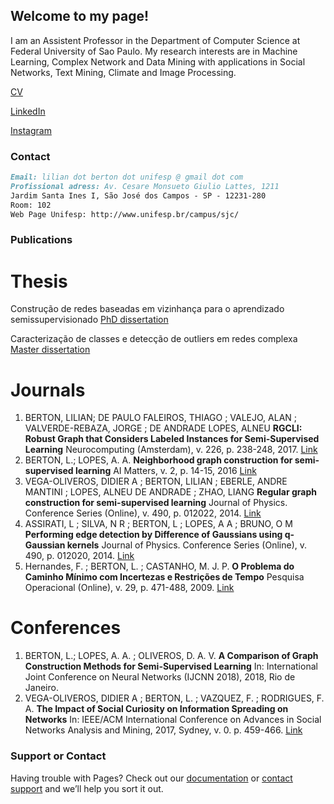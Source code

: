 ## Welcome to my page!

I am an Assistent Professor in the Department of Computer Science at Federal University of Sao Paulo. My research interests are in Machine Learning, Complex Network and Data Mining with applications in Social Networks, Text Mining, Climate and Image Processing. 

[CV](http://lattes.cnpq.br/9064767888093340)

[LinkedIn](https://www.linkedin.com/in/lilian-berton-3a208824/)

[Instagram](https://www.instagram.com/lilyberton/?hl=pt-br)

### Contact
```markdown
Email: lilian dot berton dot unifesp @ gmail dot com
Profissional adress: Av. Cesare Monsueto Giulio Lattes, 1211 
Jardim Santa Ines I, São José dos Campos - SP - 12231-280
Room: 102
Web Page Unifesp: http://www.unifesp.br/campus/sjc/ 
```

### Publications
# Thesis
Construção de redes baseadas em vizinhança para o aprendizado semissupervisionado
[PhD dissertation](http://www.teses.usp.br/teses/disponiveis/55/55134/tde-29072016-100548/pt-br.php)

Caracterização de classes e detecção de outliers em redes complexa
[Master dissertation](http://www.teses.usp.br/teses/disponiveis/55/55134/tde-19072011-132701/pt-br.php)

# Journals
1. BERTON, LILIAN; DE PAULO FALEIROS, THIAGO ; VALEJO, ALAN ; VALVERDE-REBAZA, JORGE ; DE ANDRADE LOPES, ALNEU 
**RGCLI: Robust Graph that Considers Labeled Instances for Semi-Supervised Learning**
Neurocomputing (Amsterdam), v. 226, p. 238-248, 2017.
[Link](https://doi.org/10.1016/j.neucom.2016.11.053)
2. BERTON, L.; LOPES, A. A.
**Neighborhood graph construction for semi-supervised learning**
AI Matters, v. 2, p. 14-15, 2016
[Link](10.1145/2911172.2911176)
3. VEGA-OLIVEROS, DIDIER A ; BERTON, LILIAN ; EBERLE, ANDRE MANTINI ; LOPES, ALNEU DE ANDRADE ; ZHAO, LIANG 
**Regular graph construction for semi-supervised learning**
Journal of Physics. Conference Series (Online), v. 490, p. 012022, 2014.
[Link](https://doi.org/10.1088/1742-6596/490/1/012022)
4. ASSIRATI, L ; SILVA, N R ; BERTON, L ; LOPES, A A ; BRUNO, O M
**Performing edge detection by Difference of Gaussians using q-Gaussian kernels**
Journal of Physics. Conference Series (Online), v. 490, p. 012020, 2014.
[Link](https://doi.org/10.1088/1742-6596/490/1/012020)
5. Hernandes, F. ; BERTON, L. ; CASTANHO, M. J. P. 
**O Problema do Caminho Mínimo com Incertezas e Restrições de Tempo**
Pesquisa Operacional (Online), v. 29, p. 471-488, 2009.
[Link](http://dx.doi.org/10.1590/S0101-74382009000200012)

# Conferences
1. BERTON, L.; LOPES, A. A. ; OLIVEROS, D. A. V.
**A Comparison of Graph Construction Methods for Semi-Supervised Learning**
In: International Joint Conference on Neural Networks (IJCNN 2018), 2018, Rio de Janeiro.
2. VEGA-OLIVEROS, DIDIER A ; BERTON, L. ; VAZQUEZ, F. ; RODRIGUES, F. A.
**The Impact of Social Curiosity on Information Spreading on Networks**
In: IEEE/ACM International Conference on Advances in Social Networks Analysis and Mining, 2017, Sydney, v. 0. p. 459-466.
[Link](10.1145/3110025.3110039)


### Support or Contact

Having trouble with Pages? Check out our [documentation](https://help.github.com/categories/github-pages-basics/) or [contact support](https://github.com/contact) and we’ll help you sort it out.
